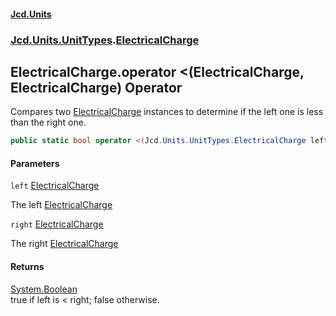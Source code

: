 #### [Jcd.Units](index.md 'index')
### [Jcd.Units.UnitTypes](Jcd.Units.UnitTypes.md 'Jcd.Units.UnitTypes').[ElectricalCharge](Jcd.Units.UnitTypes.ElectricalCharge.md 'Jcd.Units.UnitTypes.ElectricalCharge')

## ElectricalCharge.operator <(ElectricalCharge, ElectricalCharge) Operator

Compares two [ElectricalCharge](Jcd.Units.UnitTypes.ElectricalCharge.md 'Jcd.Units.UnitTypes.ElectricalCharge') instances to determine if the left one is less than the right one.

```csharp
public static bool operator <(Jcd.Units.UnitTypes.ElectricalCharge left, Jcd.Units.UnitTypes.ElectricalCharge right);
```
#### Parameters

<a name='Jcd.Units.UnitTypes.ElectricalCharge.op_LessThan(Jcd.Units.UnitTypes.ElectricalCharge,Jcd.Units.UnitTypes.ElectricalCharge).left'></a>

`left` [ElectricalCharge](Jcd.Units.UnitTypes.ElectricalCharge.md 'Jcd.Units.UnitTypes.ElectricalCharge')

The left [ElectricalCharge](Jcd.Units.UnitTypes.ElectricalCharge.md 'Jcd.Units.UnitTypes.ElectricalCharge')

<a name='Jcd.Units.UnitTypes.ElectricalCharge.op_LessThan(Jcd.Units.UnitTypes.ElectricalCharge,Jcd.Units.UnitTypes.ElectricalCharge).right'></a>

`right` [ElectricalCharge](Jcd.Units.UnitTypes.ElectricalCharge.md 'Jcd.Units.UnitTypes.ElectricalCharge')

The right [ElectricalCharge](Jcd.Units.UnitTypes.ElectricalCharge.md 'Jcd.Units.UnitTypes.ElectricalCharge')

#### Returns
[System.Boolean](https://docs.microsoft.com/en-us/dotnet/api/System.Boolean 'System.Boolean')  
true if left is < right; false otherwise.